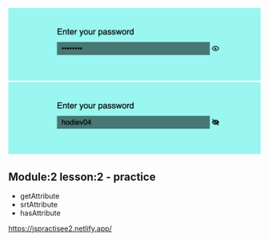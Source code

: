 
![alt img](./Screenshot%202024-10-18%20at%2021.58.21.png)
![alt img](./Screenshot%202024-10-18%20at%2021.57.07.png)

## Module:2 lesson:2 - practice
 - getAttribute 
 - srtAttribute
 - hasAttribute

 </hr>

 https://jspractisee2.netlify.app/
